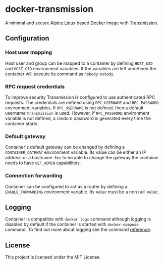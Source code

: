 # docker-transmission

A minimal and secure [Alpine Linux][alpine] based [Docker][docker] image with
[Transmission][transmission].

## Configuration

### Host user mapping

Host user and group can be mapped to a container by defining `HOST_UID` and
`HOST_GID` environment variables. If the variables are left undefined the
container will execute its command as `nobody:nobody`.

### RPC request credentials

To improve security Transmission is configured to use authenticated RPC
requests. The credentials are defined using `RPC_USERNAME` and `RPC_PASSWORD`
environment variables. If `RPC_USERNAME` is not defined, then a default username
`transmission` is used. However, if `RPC_PASSWORD` environment variable is not
defined, a random password is generated every time the container starts.

### Default gateway

Container's default gateway can be changed by defining a `CONTAINER_GATEWAY`
environment variable. Its value can be either an IP address or a hostname.
For to be able to change the gateway the container needs to have `NET_ADMIN`
capabilities.

### Connection forwarding

Container can be configured to act as a router by defining a `ENABLE_FORWARDING`
environment variable. Its value must be a non null value.

## Logging

Container is compatible with `docker logs` command although logging is disabled
by default if the container is started with `docker-compose` command. To find
out more about logging see the command [reference][docker-logs].

## License

This project is licensed under the MIT License.

[alpine]: https://alpinelinux.org/
[docker]: https://www.docker.com/
[transmission]: https://transmissionbt.com/
[docker-logs]: https://docs.docker.com/engine/reference/commandline/logs/
